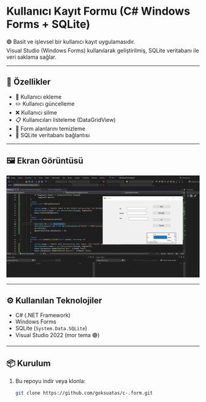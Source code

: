 # Kullanıcı Kayıt Formu (C# Windows Forms + SQLite)

🟣 Basit ve işlevsel bir kullanıcı kayıt uygulamasıdır.  
Visual Studio (Windows Forms) kullanılarak geliştirilmiş, SQLite veritabanı ile veri saklama sağlar.

---

## 🚀 Özellikler

- 👤 Kullanıcı ekleme
- ✏️ Kullanıcı güncelleme
- ❌ Kullanıcı silme
- 📋 Kullanıcıları listeleme (DataGridView)
- 🔄 Form alanlarını temizleme
- 💾 SQLite veritabanı bağlantısı

---

## 🖼 Ekran Görüntüsü

![Ekran Görüntüsü](https://github.com/goksuatas/c-.form/blob/main/c%23f.png)

---

## ⚙️ Kullanılan Teknolojiler

- C# (.NET Framework)
- Windows Forms
- SQLite (`System.Data.SQLite`)
- Visual Studio 2022 (mor tema 🟣)

---

## 📦 Kurulum

1. Bu repoyu indir veya klonla:
   ```bash
   git clone https://github.com/goksuatas/c-.form.git
